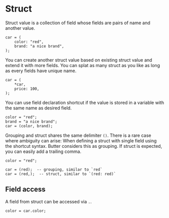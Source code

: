 # Struct

Struct value is a collection of field whose fields are pairs of name and another value.

```butter
car = (
    color: "red",
    brand: "a nice brand",
);
```

You can create another struct value based on existing struct value and extend it with more fields. You can splat as many struct as you like as long as every fields have unique name.

```butter
car = (
    *car,
    price: 100,
);
```

You can use field declaration shortcut if the value is stored in a variable with the same name as desired field.

```butter
color = "red";
brand = "a nice brand";
car = (color, brand);
```

Grouping and struct shares the same delimiter `()`. There is a rare case where ambiguity can arise: When defining a struct with single field using the shortcut syntax. Butter considers this as grouping. If struct is expected, you can easily add a trailing comma.

```butter
color = "red";

car = (red);  -- grouping, similar to `red`
car = (red,);  -- struct, similar to `(red: red)`
```

## Field access

A field from struct can be accessed via `.`.

```butter
color = car.color;
```

